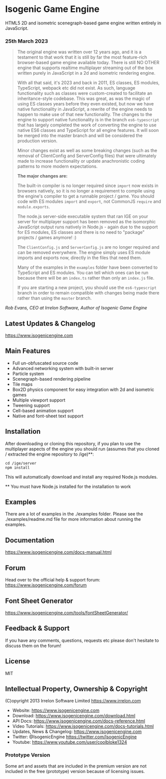 # Isogenic Game Engine
HTML5 2D and isometric scenegraph-based game engine written entirely in JavaScript.

### 25th March 2023
> The original engine was written over 12 years ago, and it is a testament to that work
> that it is still by far the most feature-rich browser-based game engine available today.
> There is still NO OTHER engine that supports realtime multiplayer streaming out of the
> box written purely in JavaScript in a 2d and isometric rendering engine.
>
> With all that said, it's 2023 and back in 2011, ES classes, ES modules, TypeScript, webpack
> etc did not exist. As such, language functionality such as classes were custom-created to
> facilitate an inheritance-style codebase. This was great, as was the magic of using ES
> classes years before they even existed, but now we have native functionality in 
> JavaScript, a rewrite of the engine needs to happen to make use of that new functionality.
> The changes to the engine to support native functionality is in the branch `es6-typescript`
> that has largely completed the work of converting the engine to use native ES6 classes and
> TypeScript for all engine features. It will soon be merged into the master branch and
> will be considered the production version.
>
> Minor changes exist as well as some breaking changes (such as the removal of ClientConfig and ServerConfig files)
> that were ultimately made to increase functionality or update anachronistic coding patterns to more modern expectations.
>
> **The major changes are:**
>
> The built-in compiler is no longer required since `import` now exists in browsers natively,
> so it is no longer a requirement to compile using the engine's compiler to get a runnable
> project / game. You should code with ES modules `import` and `export`, not CommonJS `require`
> and `module.exports`.
>
> The node.js server-side executable system that ran IGE on your server for multiplayer support
> has been removed as the isomorphic JavaScript output runs natively in Node.js - again due to
> the support for ES modules, ES classes and there is no need to "package" projects / games
> anymore! :)
>
> The `ClientConfig.js` and `ServerConfig.js` are no longer required and can be removed everywhere.
> The engine simply uses ES module imports and exports now, directly in the files that need them.
>
> Many of the examples in the `examples` folder have been converted to TypeScript and ES modules.
> You can tell which ones can be run because there will be an `index.ts` rather than only an
> `index.js` file.
>
> If you are starting a new project, you should use the `es6-typescript` branch in order
> to remain compatible with changes being made there rather than using the `master` branch.

*Rob Evans, CEO at Irrelon Software, Author of Isogenic Game Engine*

## Latest Updates & Changelog
https://www.isogenicengine.com

## Main Features
* Full un-obfuscated source code
* Advanced networking system with built-in server
* Particle system
* Scenegraph-based rendering pipeline
* Tile maps
* Box2D physics component for easy integration with 2d and isometric games
* Multiple viewport support
* Tweening support
* Cell-based animation support
* Native and font-sheet text support

## Installation
After downloading or cloning this repository, if you plan to use the multiplayer aspects of the engine you should run
(assumes that you cloned / extracted the engine repository to /ige)**:

    cd /ige/server
    npm install

This will automatically download and install any required Node.js modules.

** You must have Node.js installed for the installation to work

## Examples
There are a lot of examples in the ./examples folder. Please see the ./examples/readme.md file for more information
about running the examples.

## Documentation
https://www.isogenicengine.com/docs-manual.html

## Forum
Head over to the official help & support forum: https://www.isogenicengine.com/forum

## Font Sheet Generator
https://www.isogenicengine.com/tools/fontSheetGenerator/

## Feedback & Support
If you have any comments, questions, requests etc please don't hesitate to discuss them on the forum!

## License
MIT

## Intellectual Property, Ownership & Copyright
(C)opyright 2013 Irrelon Software Limited
https://www.irrelon.com

* Website: https://www.isogenicengine.com
* Download: https://www.isogenicengine.com/download.html
* API Docs: https://www.isogenicengine.com/docs-reference.html
* Video Tutorials: https://www.isogenicengine.com/docs-tutorials.html
* Updates, News & Changelog: https://www.isogenicengine.com
* Twitter: @IsogenicEngine https://twitter.com/IsogenicEngine
* Youtube: https://www.youtube.com/user/coolbloke1324

### Prototype Version
Some art and assets that are included in the premium version are not included in the free (prototype) version because
of licensing issues.
